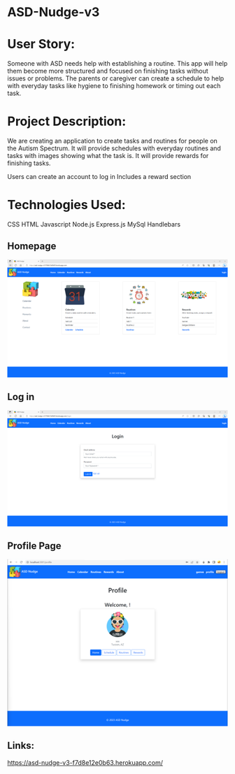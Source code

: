 # ASD-Nudge-v3

# User Story: 
Someone with ASD needs help with establishing a routine. This app will help them become
more structured and focused on finishing tasks without issues or problems. The parents or
caregiver can create a schedule to help with everyday tasks like hygiene to finishing homework
or timing out each task.

# Project Description:
We are creating an application to create tasks and routines for people on the Autism Spectrum. It will provide schedules with everyday routines and tasks with images showing what the task is. It will provide rewards for finishing tasks.

Users can create an account to log in
Includes a reward section

# Technologies Used:
CSS
HTML 
Javascript
Node.js
Express.js
MySql
Handlebars

## Homepage
![Homepage](public/assets/homepage.png)


## Log in
![Log in](public/assets/loginpage.png)

## Profile Page
![Profile](public/assets/profile.png)

## Links:
https://asd-nudge-v3-f7d8e12e0b63.herokuapp.com/

